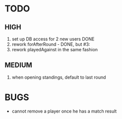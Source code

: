 # TODO

## HIGH
1. set up DB access for 2 new users DONE
2. rework forAfterRound - DONE, but #3:
3. rework playedAgainst in the same fashion

## MEDIUM
1. when opening standings, default to last round


# BUGS
- cannot remove a player once he has a match result
